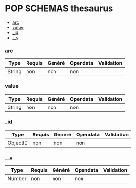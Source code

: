 # POP SCHEMAS thesaurus

- [arc](/doc/thesaurus.md#arc)
- [value](/doc/thesaurus.md#value)
- [_id](/doc/thesaurus.md#_id)
- [__v](/doc/thesaurus.md#__v)
### arc





|Type|Requis|Généré|Opendata|Validation|
|----|--------|------|--------|------|
|String|non|non|non||

### value





|Type|Requis|Généré|Opendata|Validation|
|----|--------|------|--------|------|
|String|non|non|non||

### _id





|Type|Requis|Généré|Opendata|Validation|
|----|--------|------|--------|------|
|ObjectID|non|non|non||

### __v





|Type|Requis|Généré|Opendata|Validation|
|----|--------|------|--------|------|
|Number|non|non|non||
